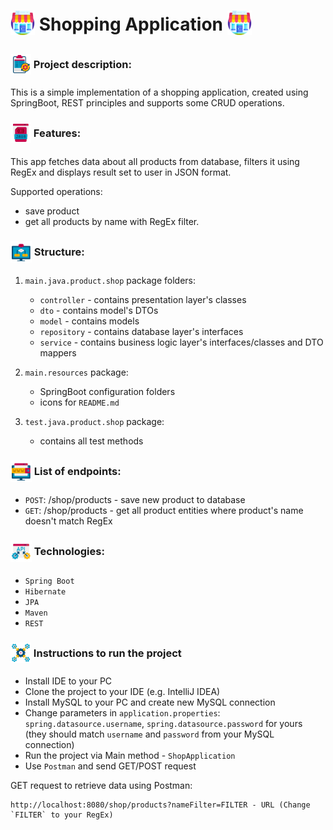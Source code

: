 # <span style="vertical-align: sub"><img src="src/main/resources/icons/shop.png"></span> Shopping Application <span style="vertical-align: sub"><img src="src/main/resources/icons/shop.png"></span>

### <span style="vertical-align: middle"><img src="src/main/resources/icons/description.png"></span> Project description:

This is a simple implementation of a shopping application, created using SpringBoot, REST principles and supports some CRUD operations.

### <span style="vertical-align: middle"><img src="src/main/resources/icons/features.png"></span> Features:

This app fetches data about all products from database, filters it using RegEx and displays result set to user in JSON format.

Supported operations:
- save product
- get all products by name with RegEx filter.

### <span style="vertical-align: middle"><img src="src/main/resources/icons/structure.png"></span> Structure:

1. `main.java.product.shop` package folders:
    - `controller` - contains presentation layer's classes
    - `dto` - contains model's DTOs
    - `model` - contains models
    - `repository` - contains database layer's interfaces
    - `service` - contains business logic layer's interfaces/classes and DTO mappers

2. `main.resources` package:
    - SpringBoot configuration folders
    - icons for `README.md`
3. `test.java.product.shop` package:
    - contains all test methods

### <span style="vertical-align: middle"><img src="src/main/resources/icons/endpoints.png"></span> List of endpoints:

- `POST`: /shop/products - save new product to database
- `GET`: /shop/products - get all product entities where product's name doesn't match RegEx

### <span style="vertical-align: middle"><img src="src/main/resources/icons/tech-stack.png"></span> Technologies:

- `Spring Boot`
- `Hibernate`
- `JPA`
- `Maven`
- `REST`

### <span style="vertical-align: middle"><img src="src/main/resources/icons/instructions.png"></span> Instructions to run the project

- Install IDE to your PC
- Clone the project to your IDE (e.g. IntelliJ IDEA)
- Install MySQL to your PC and create new MySQL connection
- Change parameters in `application.properties`: `spring.datasource.username`, `spring.datasource.password` for yours (they should match `username` and `password` from your MySQL connection)
- Run the project via Main method - `ShopApplication`
- Use `Postman` and send GET/POST request

GET request to retrieve data using Postman:
```
http://localhost:8080/shop/products?nameFilter=FILTER - URL (Change `FILTER` to your RegEx)
```